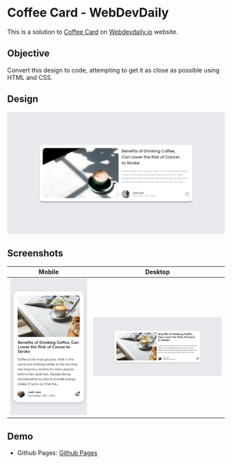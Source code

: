 # Coffee Card - WebDevDaily

This is a solution to [Coffee Card](https://www.webdevdaily.io/challenges/coffee-card-275) on [Webdevdaily.io](https://www.webdevdaily.io/) website.

## Objective

Convert this design to code, attempting to get it as close as possible using HTML and CSS.

## Design

![](./design/challenge-275.png)

## Screenshots

| Mobile                        | Desktop                        |
| ----------------------------- | ------------------------------ |
| ![](./screenshots/mobile.png) | ![](./screenshots/desktop.png) |

## Demo

- Github Pages: [Github Pages]()
